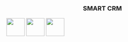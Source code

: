 <h3 align="center">SMART CRM</h3>

<img src="https://cdn.jsdelivr.net/npm/programming-languages-logos/src/javascript/javascript.png" height="48">
<img src="https://cdn.jsdelivr.net/npm/programming-languages-logos/src/html/html.png" height="48">
<img src="https://cdn.jsdelivr.net/npm/programming-languages-logos/src/css/css.png" height="48">
